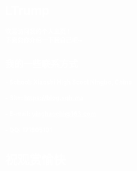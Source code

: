 <h1><font color=white>LTrump</font></h1>

<h4><font color=white>欢迎访问我的个人主页！<br>下面向你介绍一下我自己吧~</font></h4>

<!-- slide -->

<h2><font color=white>我的一些联系方式</font></h2>

<h4><font color=white>- School: Xiaoshi High Scool Ningbo, China</font></h4>
<h4><font color=white>- Site: <strong><a href="https://blog.xqh.ma" style="Color: #FFFFFF">https://blog.xqh.ma</a></strong></font></h4>

<!-- slide vertical=true -->

<h4><font color=white>- E-mail: <strong><a href="mailto:yinghaochi@163.com" style="Color: #FFFFFF">yinghaochi@163.com</a></strong></font></h4>
<h4><font color=white>- QQ: 171905101</font></h4>

<!-- slide -->

<h1><font color=white>祝观赏愉快</font></h1>
